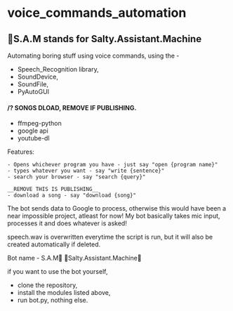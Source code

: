 # voice_commands_automation
## 🤖S.A.M stands for Salty.Assistant.Machine

Automating boring stuff using voice commands, using the -
- Speech_Recognition library, 
- SoundDevice, 
- SoundFile,
- PyAutoGUI

#### **/? SONGS DLOAD, REMOVE IF PUBLISHING.**
- ffmpeg-python
- google api
- youtube-dl

Features:
```
- Opens whichever program you have - just say "open {program name}"
- types whatever you want - say "write {sentence}"
- search your browser - say "search {query}" 

__REMOVE THIS IS PUBLISHING__
- download a song - say "download {song}"
```

The bot sends data to Google to process, otherwise this would have been a near impossible project, atleast for now! My bot basically takes mic input, processes it and does whatever is asked! 

speech.wav is overwritten everytime the script is run, but it will also be created automatically if deleted.

Bot name - S.A.M🤖
🧂Salty.Assistant.Machine🧂

if you want to use the bot yourself, 
- clone the repository, 
- install the modules listed above, 
- run bot.py, nothing else.
